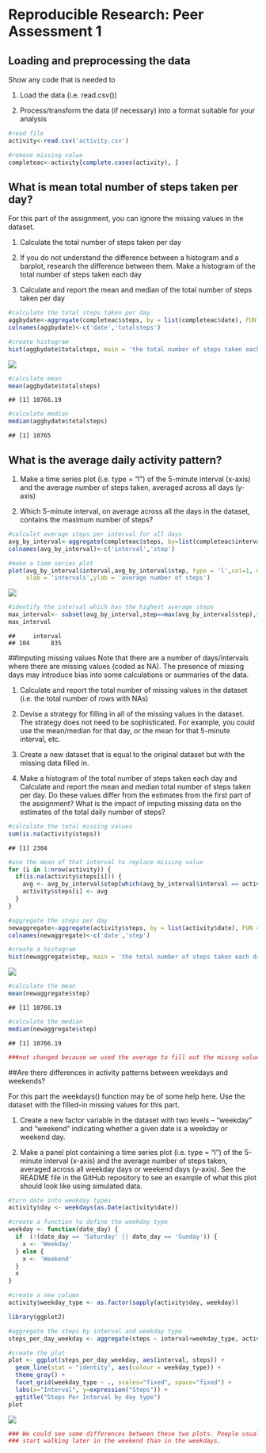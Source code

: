 # Reproducible Research: Peer Assessment 1



## Loading and preprocessing the data

Show any code that is needed to

1. Load the data (i.e. read.csv())

2. Process/transform the data (if necessary) into a format suitable for your analysis


```r
#read file
activity<-read.csv('activity.csv')

#remove missing value
completeac<-activity[complete.cases(activity), ]
```

## What is mean total number of steps taken per day?

For this part of the assignment, you can ignore the missing values in the dataset.

1. Calculate the total number of steps taken per day

2. If you do not understand the difference between a histogram and a barplot, research the difference between them. Make a histogram of the total number of steps taken each day

3. Calculate and report the mean and median of the total number of steps taken per day


```r
#calculate the total steps taken per day
aggbydate<-aggregate(completeac$steps, by = list(completeac$date), FUN = sum)
colnames(aggbydate)<-c('date','totalsteps')

#create histogram
hist(aggbydate$totalsteps, main = 'the total number of steps taken each day', xlab = 'step')
```

![](C5W2_markdown_files/figure-html/unnamed-chunk-2-1.png)<!-- -->

```r
#calculate mean
mean(aggbydate$totalsteps)
```

```
## [1] 10766.19
```

```r
#calculate median
median(aggbydate$totalsteps)
```

```
## [1] 10765
```

## What is the average daily activity pattern?
1. Make a time series plot (i.e. type = “l”) of the 5-minute interval (x-axis) and the average number of steps taken, averaged across all days (y-axis)

2. Which 5-minute interval, on average across all the days in the dataset, contains the maximum number of steps?


```r
#calculet average steps per interval for all days
avg_by_interval<-aggregate(completeac$steps, by=list(completeac$interval), FUN=mean)
colnames(avg_by_interval)<-c('interval','step')

#make a time series plot
plot(avg_by_interval$interval,avg_by_interval$step, type = 'l',col=1, main = 'average number of steps by interval',
     xlab = 'intervals',ylab = 'average number of steps')
```

![](C5W2_markdown_files/figure-html/unnamed-chunk-3-1.png)<!-- -->

```r
#identify the interval which has the highest average steps
max_interval<- subset(avg_by_interval,step==max(avg_by_interval$step),select = c(interval))
max_interval
```

```
##     interval
## 104      835
```

##Imputing missing values
Note that there are a number of days/intervals where there are missing values (coded as NA). The presence of missing days may introduce bias into some calculations or summaries of the data.

1. Calculate and report the total number of missing values in the dataset (i.e. the total number of rows with NAs)

2. Devise a strategy for filling in all of the missing values in the dataset. The strategy does not need to be sophisticated. For example, you could use the mean/median for that day, or the mean for that 5-minute interval, etc.

3. Create a new dataset that is equal to the original dataset but with the missing data filled in.

4. Make a histogram of the total number of steps taken each day and Calculate and report the mean and median total number of steps taken per day. Do these values differ from the estimates from the first part of the assignment? What is the impact of imputing missing data on the estimates of the total daily number of steps?


```r
#calculate the total missing values
sum(is.na(activity$steps))
```

```
## [1] 2304
```

```r
#use the mean of that interval to replace missing value
for (i in 1:nrow(activity)) {
  if(is.na(activity$steps[i])) {
    avg <- avg_by_interval$step[which(avg_by_interval$interval == activity$interval[i])]
    activity$steps[i] <- avg 
  }
}

#aggregate the steps per day
newaggregate<-aggregate(activity$steps, by = list(activity$date), FUN = sum)
colnames(newaggregate)<-c('date','step')

#create a histogram
hist(newaggregate$step, main = 'the total number of steps taken each day',xlab = 'step')
```

![](C5W2_markdown_files/figure-html/unnamed-chunk-4-1.png)<!-- -->

```r
#calculate the mean
mean(newaggregate$step)
```

```
## [1] 10766.19
```

```r
#calculate the median
median(newaggregate$step)
```

```
## [1] 10766.19
```

```r
###not changed because we used the average to fill out the missng values
```

##Are there differences in activity patterns between weekdays and weekends?

For this part the weekdays() function may be of some help here. Use the dataset with the filled-in missing values for this part.

1. Create a new factor variable in the dataset with two levels – “weekday” and “weekend” indicating whether a given date is a weekday or weekend day.

2. Make a panel plot containing a time series plot (i.e. type = “l”) of the 5-minute interval (x-axis) and the average number of steps taken, averaged across all weekday days or weekend days (y-axis). See the README file in the GitHub repository to see an example of what this plot should look like using simulated data.


```r
#turn date into weekday types
activity$day <- weekdays(as.Date(activity$date))

#create a function to define the weekday type
weekday <- function(date_day) {
  if  (!(date_day == 'Saturday' || date_day == 'Sunday')) {
    x <- 'Weekday'
  } else {
    x <- 'Weekend'
  }
  x
}

#create a new column
activity$weekday_type <- as.factor(sapply(activity$day, weekday))

library(ggplot2)

#aggregate the steps by interval and weekday type
steps_per_day_weekday <- aggregate(steps ~ interval+weekday_type, activity, mean)

#create the plot
plot <- ggplot(steps_per_day_weekday, aes(interval, steps)) +
  geom_line(stat = "identity", aes(colour = weekday_type)) +
  theme_gray() +
  facet_grid(weekday_type ~ ., scales="fixed", space="fixed") +
  labs(x="Interval", y=expression("Steps")) +
  ggtitle("Steps Per Interval by day type")
plot
```

![](C5W2_markdown_files/figure-html/unnamed-chunk-5-1.png)<!-- -->

```r
### We could see some differences between these two plots. Poeple usually
### start walking later in the weekend than in the weekdays.
```
